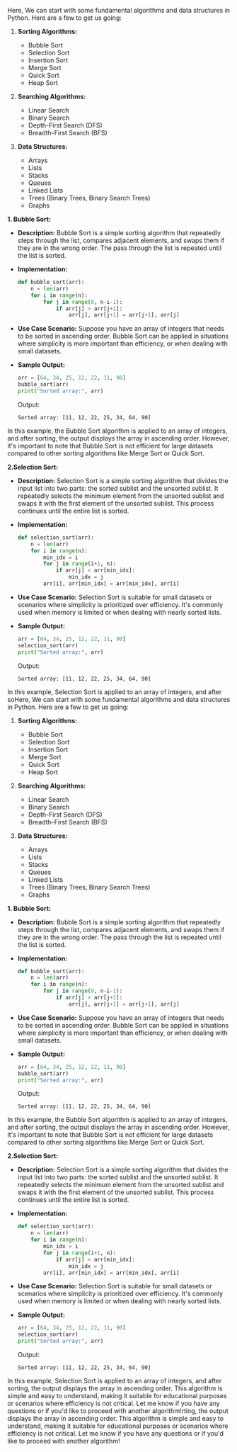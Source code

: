 Here, We can start with some fundamental algorithms and data structures in Python. Here are a few to get us going:

1. **Sorting Algorithms:**
   - Bubble Sort
   - Selection Sort
   - Insertion Sort
   - Merge Sort
   - Quick Sort
   - Heap Sort

2. **Searching Algorithms:**
   - Linear Search
   - Binary Search
   - Depth-First Search (DFS)
   - Breadth-First Search (BFS)

3. **Data Structures:**
   - Arrays
   - Lists
   - Stacks
   - Queues
   - Linked Lists
   - Trees (Binary Trees, Binary Search Trees)
   - Graphs



**1. Bubble Sort:**
- **Description:** Bubble Sort is a simple sorting algorithm that repeatedly steps through the list, compares adjacent elements, and swaps them if they are in the wrong order. The pass through the list is repeated until the list is sorted.
- **Implementation:**
  ```python
  def bubble_sort(arr):
      n = len(arr)
      for i in range(n):
          for j in range(0, n-i-1):
              if arr[j] > arr[j+1]:
                  arr[j], arr[j+1] = arr[j+1], arr[j]
  ```

- **Use Case Scenario:** Suppose you have an array of integers that needs to be sorted in ascending order. Bubble Sort can be applied in situations where simplicity is more important than efficiency, or when dealing with small datasets.

- **Sample Output:**
  ```python
  arr = [64, 34, 25, 12, 22, 11, 90]
  bubble_sort(arr)
  print("Sorted array:", arr)
  ```

  Output:
  ```
  Sorted array: [11, 12, 22, 25, 34, 64, 90]
  ```

In this example, the Bubble Sort algorithm is applied to an array of integers, and after sorting, the output displays the array in ascending order. However, it's important to note that Bubble Sort is not efficient for large datasets compared to other sorting algorithms like Merge Sort or Quick Sort.


**2.Selection Sort:**
- **Description:** Selection Sort is a simple sorting algorithm that divides the input list into two parts: the sorted sublist and the unsorted sublist. It repeatedly selects the minimum element from the unsorted sublist and swaps it with the first element of the unsorted sublist. This process continues until the entire list is sorted.
- **Implementation:**
  ```python
  def selection_sort(arr):
      n = len(arr)
      for i in range(n):
          min_idx = i
          for j in range(i+1, n):
              if arr[j] < arr[min_idx]:
                  min_idx = j
          arr[i], arr[min_idx] = arr[min_idx], arr[i]
  ```

- **Use Case Scenario:** Selection Sort is suitable for small datasets or scenarios where simplicity is prioritized over efficiency. It's commonly used when memory is limited or when dealing with nearly sorted lists.

- **Sample Output:**
  ```python
  arr = [64, 34, 25, 12, 22, 11, 90]
  selection_sort(arr)
  print("Sorted array:", arr)
  ```

  Output:
  ```
  Sorted array: [11, 12, 22, 25, 34, 64, 90]
  ```

In this example, Selection Sort is applied to an array of integers, and after soHere, We can start with some fundamental algorithms and data structures in Python. Here are a few to get us going:

1. **Sorting Algorithms:**
   - Bubble Sort
   - Selection Sort
   - Insertion Sort
   - Merge Sort
   - Quick Sort
   - Heap Sort

2. **Searching Algorithms:**
   - Linear Search
   - Binary Search
   - Depth-First Search (DFS)
   - Breadth-First Search (BFS)

3. **Data Structures:**
   - Arrays
   - Lists
   - Stacks
   - Queues
   - Linked Lists
   - Trees (Binary Trees, Binary Search Trees)
   - Graphs



**1. Bubble Sort:**
- **Description:** Bubble Sort is a simple sorting algorithm that repeatedly steps through the list, compares adjacent elements, and swaps them if they are in the wrong order. The pass through the list is repeated until the list is sorted.
- **Implementation:**
  ```python
  def bubble_sort(arr):
      n = len(arr)
      for i in range(n):
          for j in range(0, n-i-1):
              if arr[j] > arr[j+1]:
                  arr[j], arr[j+1] = arr[j+1], arr[j]
  ```

- **Use Case Scenario:** Suppose you have an array of integers that needs to be sorted in ascending order. Bubble Sort can be applied in situations where simplicity is more important than efficiency, or when dealing with small datasets.

- **Sample Output:**
  ```python
  arr = [64, 34, 25, 12, 22, 11, 90]
  bubble_sort(arr)
  print("Sorted array:", arr)
  ```

  Output:
  ```
  Sorted array: [11, 12, 22, 25, 34, 64, 90]
  ```

In this example, the Bubble Sort algorithm is applied to an array of integers, and after sorting, the output displays the array in ascending order. However, it's important to note that Bubble Sort is not efficient for large datasets compared to other sorting algorithms like Merge Sort or Quick Sort.


**2.Selection Sort:**
- **Description:** Selection Sort is a simple sorting algorithm that divides the input list into two parts: the sorted sublist and the unsorted sublist. It repeatedly selects the minimum element from the unsorted sublist and swaps it with the first element of the unsorted sublist. This process continues until the entire list is sorted.
- **Implementation:**
  ```python
  def selection_sort(arr):
      n = len(arr)
      for i in range(n):
          min_idx = i
          for j in range(i+1, n):
              if arr[j] < arr[min_idx]:
                  min_idx = j
          arr[i], arr[min_idx] = arr[min_idx], arr[i]
  ```

- **Use Case Scenario:** Selection Sort is suitable for small datasets or scenarios where simplicity is prioritized over efficiency. It's commonly used when memory is limited or when dealing with nearly sorted lists.

- **Sample Output:**
  ```python
  arr = [64, 34, 25, 12, 22, 11, 90]
  selection_sort(arr)
  print("Sorted array:", arr)
  ```

  Output:
  ```
  Sorted array: [11, 12, 22, 25, 34, 64, 90]
  ```

In this example, Selection Sort is applied to an array of integers, and after sorting, the output displays the array in ascending order. This algorithm is simple and easy to understand, making it suitable for educational purposes or scenarios where efficiency is not critical. Let me know if you have any questions or if you'd like to proceed with another algorithm!rting, the output displays the array in ascending order. This algorithm is simple and easy to understand, making it suitable for educational purposes or scenarios where efficiency is not critical. Let me know if you have any questions or if you'd like to proceed with another algorithm!
